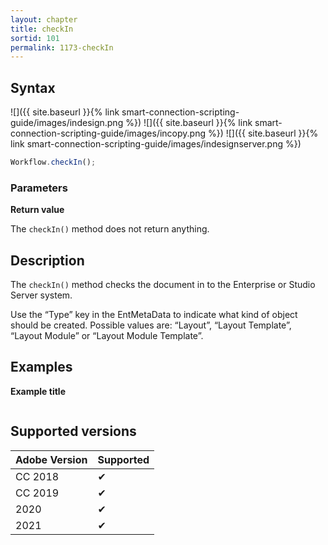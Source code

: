 ```yaml
---
layout: chapter
title: checkIn
sortid: 101
permalink: 1173-checkIn
---
```

## Syntax

![]({{ site.baseurl }}{% link smart-connection-scripting-guide/images/indesign.png %}) ![]({{ site.baseurl }}{% link smart-connection-scripting-guide/images/incopy.png %}) ![]({{ site.baseurl }}{% link smart-connection-scripting-guide/images/indesignserver.png %})
```javascript
Workflow.checkIn();
```

### Parameters

**Return value**

The `checkIn()` method does not return anything.

## Description

The `checkIn()` method checks the document in to the Enterprise or Studio Server system.

Use the “Type” key in the EntMetaData to indicate what kind of object should be created. Possible values are: “Layout”, “Layout Template”, “Layout Module” or “Layout Module Template”.

## Examples

**Example title**

```javascript

```

## Supported versions

| Adobe Version | Supported |
|---------------|-----------|
| CC 2018       | ✔         |
| CC 2019       | ✔         |
| 2020          | ✔         |
| 2021          | ✔         |